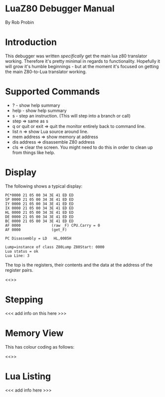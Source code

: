LuaZ80 Debugger Manual
=========================
By Rob Probin

Introduction
===========

This debugger was written *specifically* get the main lua z80 translator working. Therefore it's pretty minimal in regards to functionality. Hopefully it will grow it's humble beginnings - but at the moment it's focused on getting the main Z80-to-Lua translator working.


Supported Commands
=================

* ? - show help summary
* help - show help summary
* s - step an instruction. (This will step into a branch or call)
* step => same as s
* q or quit or exit => quit the monitor entirely back to command line.
* list n => show Lua source around line.
* mem address => show memory at address
* dis address => disassemble Z80 address
* cls => clear the screen. You might need to do this in order to clean up from things like help.


Display
=======

The following shows a typical display:

    PC*0000 21 05 00 34 3E 41 ED ED
    SP 0000 21 05 00 34 3E 41 ED ED
    IY 0000 21 05 00 34 3E 41 ED ED
    IX 0000 21 05 00 34 3E 41 ED ED
    HL 0000 21 05 00 34 3E 41 ED ED
    DE 0000 21 05 00 34 3E 41 ED ED
    BC 0000 21 05 00 34 3E 41 ED ED
    AF 0000              (raw _F) CPU.Carry = 0
    AF 0000              (get_F)
    
    PC Disassembly = LD   HL,0005H
    
    Lump=instance of class Z80Lump Z80Start: 0000
    Lua status = ok
    Lua Line: 3

The top is the registers, their contents and the data at the address of the register pairs.

<<<Need to add more here>>>


Stepping
========

<<< add info on this here >>>


Memory View
===========

This has colour coding as follows:

<<<complete this section>>>


Lua Listing
===========
<<< add info here >>>


